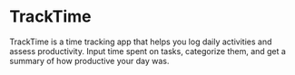 # TrackTime
TrackTime is a time tracking app that helps you log daily activities and assess productivity. Input time spent on tasks, categorize them, and get a summary of how productive your day was.
